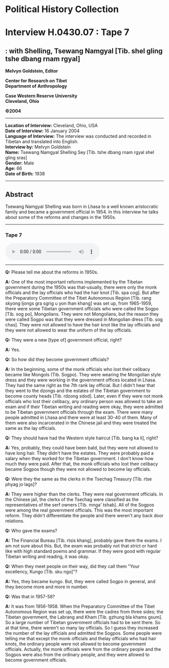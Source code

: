 # Political History Collection  
# Interview H.0430.07 : Tape 7  
##  : with Shelling, Tsewang Namgyal [Tib. shel gling tshe dbang rnam rgyal]  


**Melvyn Goldstein, Editor**  

**Center for Research on Tibet**  
**Department of Anthropology**  

**Case Western Reserve University**  
**Cleveland, Ohio**  

**©2004**  

---  
**Location of Interview:** Cleveland, Ohio, USA  
**Date of Interview:** 16 January 2004  
**Language of Interview:** The interview was conducted and recorded in Tibetan and translated into English.  
**Interview by:** Melvyn Goldstein  
**Name:** Tsewang Namgyal Shelling Sey [Tib. tshe dbang rnam rgyal shel gling sras]  
**Gender:** Male  
**Age:** 66  
**Date of Birth:** 1938  
  
---  
## Abstract  

 Tsewang Namgyal Shelling was born in Lhasa to a well known aristocratic family and became a government official in 1954. In this interview he talks about some of the reforms and changes in the 1950s.
  
---
### Tape 7  

<audio controls>
<source src="https://tile.loc.gov/storage-services/service/asian/asiantoha/H_0430_07/H_0430_07.mp3" type="audio/mp3">
Your browser does not support the audio element.
</audio>  

---

**Q:**  Please tell me about the reforms in 1950s.   

**A:**  One of the most important reforms implemented by the Tibetan government during the 1950s was that-usually, there were only the monk officials and the lay officials who had the hair knot [Tib. spa cog]. But after the Preparatory Committee of the Tibet Autonomous Region [Tib. rang skyong ljongs gra sgrig u yon lhan khang] was set up, from 1965-1959, there were some Tibetan government officials who were called the Sogpo [Tib. sog po], Mongolians. They were not Mongolians, but the reason they were called Sogpo was that they were dressed in Mongolian dress [Tib. sog chas]. They were not allowed to have the hair knot like the lay officials and they were not allowed to wear the uniform of the lay officials.   

**Q:**  They were a new [type of] government official, right?   

**A:**  Yes.   

**Q:**  So how did they become government officials?   

**A:**  In the beginning, some of the monk officials who lost their celibacy became like Mongols (Tib. Sogpo). They were wearing the Mongolian style dress and they were working in the government offices located in Lhasa. They had the same right as the 7th rank lay official. But I didn't hear that they went to the dzongs and the estates of the Tibetan government to become county heads [Tib. rdzong sdod]. Later, even if they were not monk officials who lost their celibacy, any ordinary person was allowed to take an exam and if their Tibetan writing and reading were okay, they were admitted to be Tibetan government officials through the exam. There were many people admitted in Lhasa and there were at least 30-40 of them. Many of them were also incarcerated in the Chinese jail and they were treated the same as the lay officials.   

**Q:**  They should have had the Western style haircut [Tib. bang ka li], right?   

**A:**  Yes, probably, they could have been bald, but they were not allowed to have long hair. They didn't have the estates. They were probably paid a salary when they worked for the Tibetan government. I don't know how much they were paid. After that, the monk officials who lost their celibacy became Sogpos though they were not allowed to become lay officials.   

**Q:**  Were they the same as the clerks in the Tsechag Treasury [Tib. rtse phyag jo lags]?   

**A:**  They were higher than the clerks. They were real government officials. In the Chinese jail, the clerks of the Tsechag were classified as the representatives of the serf owners [Tib. mnga' tshab]. All of the Sogpos were among the real government officials. This was the most important reform. They didn't differentiate the people and there weren't any back door relations.   

**Q:**  Who gave the exams?   

**A:**  The Financial Bureau [Tib. rtsis khang], probably gave them the exams. I am not sure about this. But, the exam was probably not that strict or hard like with high standard poems and grammar. If they were good with regular Tibetan writing and reading, it was okay.   

**Q:**  When they meet people on their way, did they call them "Your excellency, Kungo [Tib. sku ngo]"?   

**A:**  Yes, they became kungo. But, they were called Sogpo in general, and they become more and more in number.   

**Q:**  Was that in 1957-58?   

**A:**  It was from 1956-1958. When the Preparatory Committee of the Tibet Autonomous Region was set up, there were the cadres from three sides; the Tibetan government, the Labrang and Kham [Tib. gzhung bla khams gsum]. So a large number of Tibetan government officials had to be sent there. So at that time, there weren't so many lay officials. So I guess they increased the number of the lay officials and admitted the Sogpos. Some people were telling me that except the monk officials and thelay officials who had hair knots, the ordinary people were not allowed to become government officials. Actually, the monk officials were from the ordinary people and the Sogpos were also from the ordinary people, and they were allowed to become government officials.   

